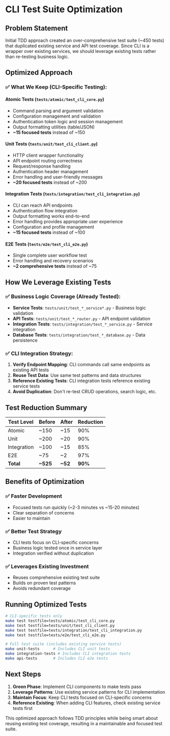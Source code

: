 # CLI Test Suite Optimization

## Problem Statement

Initial TDD approach created an over-comprehensive test suite (~450 tests) that duplicated existing service and API test coverage. Since CLI is a wrapper over existing services, we should leverage existing tests rather than re-testing business logic.

## Optimized Approach

### ✅ **What We Keep (CLI-Specific Testing):**

#### **Atomic Tests** (`tests/atomic/test_cli_core.py`)
- Command parsing and argument validation
- Configuration management and validation  
- Authentication token logic and session management
- Output formatting utilities (table/JSON)
- **~15 focused tests** instead of ~150

#### **Unit Tests** (`tests/unit/test_cli_client.py`)
- HTTP client wrapper functionality
- API endpoint routing correctness
- Request/response handling  
- Authentication header management
- Error handling and user-friendly messages
- **~20 focused tests** instead of ~200

#### **Integration Tests** (`tests/integration/test_cli_integration.py`)
- CLI can reach API endpoints
- Authentication flow integration
- Output formatting works end-to-end
- Error handling provides appropriate user experience
- Configuration and profile management
- **~15 focused tests** instead of ~100

#### **E2E Tests** (`tests/e2e/test_cli_e2e.py`)
- Single complete user workflow test
- Error handling and recovery scenarios
- **~2 comprehensive tests** instead of ~75

## How We Leverage Existing Tests

### ✅ **Business Logic Coverage (Already Tested):**
- **Service Tests**: `tests/unit/test_*_service*.py` - Business logic validation
- **API Tests**: `tests/unit/test_*_router.py` - API endpoint validation  
- **Integration Tests**: `tests/integration/test_*_service.py` - Service integration
- **Database Tests**: `tests/integration/test_*_database.py` - Data persistence

### ✅ **CLI Integration Strategy:**
1. **Verify Endpoint Mapping**: CLI commands call same endpoints as existing API tests
2. **Reuse Test Data**: Use same test patterns and data structures
3. **Reference Existing Tests**: CLI integration tests reference existing service tests
4. **Avoid Duplication**: Don't re-test CRUD operations, search logic, etc.

## Test Reduction Summary

| Test Level | Before | After | Reduction |
|------------|--------|--------|-----------|
| Atomic     | ~150   | ~15    | 90%       |
| Unit       | ~200   | ~20    | 90%       |
| Integration| ~100   | ~15    | 85%       |
| E2E        | ~75    | ~2     | 97%       |
| **Total**  | **~525**| **~52**| **90%**   |

## Benefits of Optimization

### ✅ **Faster Development**
- Focused tests run quickly (~2-3 minutes vs ~15-20 minutes)
- Clear separation of concerns
- Easier to maintain

### ✅ **Better Test Strategy**  
- CLI tests focus on CLI-specific concerns
- Business logic tested once in service layer
- Integration verified without duplication

### ✅ **Leverages Existing Investment**
- Reuses comprehensive existing test suite
- Builds on proven test patterns
- Avoids redundant coverage

## Running Optimized Tests

```bash
# CLI-specific tests only
make test testfile=tests/atomic/test_cli_core.py
make test testfile=tests/unit/test_cli_client.py  
make test testfile=tests/integration/test_cli_integration.py
make test testfile=tests/e2e/test_cli_e2e.py

# Full test suite (includes existing service tests)
make unit-tests      # Includes CLI unit tests
make integration-tests # Includes CLI integration tests  
make api-tests       # Includes CLI e2e tests
```

## Next Steps

1. **Green Phase**: Implement CLI components to make tests pass
2. **Leverage Patterns**: Use existing service patterns for CLI implementation
3. **Maintain Focus**: Keep CLI tests focused on CLI-specific concerns
4. **Reference Existing**: When adding CLI features, check existing service tests first

This optimized approach follows TDD principles while being smart about reusing existing test coverage, resulting in a maintainable and focused test suite.